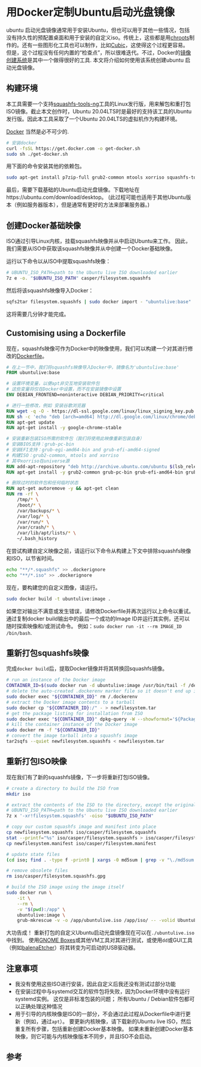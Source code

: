 # 用Docker定制Ubuntu启动光盘镜像

ubuntu 启动光盘镜像通常用于安装Ubuntu，但也可以用于其他一些情况，包括没有持久性的预配置桌面和用于安装的自定义iso。传统上，这些都是用[chroots](https://help.ubuntu.com/community/LiveCDCustomizationFromScratch)制作的。还有一些图形化工具也可以制作，比如[Cubic](https://launchpad.net/cubic)，这使得这个过程更容易。
但是，这个过程没有任何内置的“检查点”，所以很难迭代。不过，Docker的[镜像创建系统](https://docs.docker.com/develop/develop-images/baseimages/)是其中一个做得很好的工具. 本文将介绍如何使用该系统创建ubuntu 启动光盘镜像。

## 构建环境

本工具需要一个支持[squashfs-tools-ng](https://github.com/AgentD/squashfs-tools-ng)工具的Linux发行版，用来解包和重打包ISO镜像。截止本文创作时，Ubuntu 20.04LTS时是最好的支持该工具的Ubuntu发行版。因此本工具采取了一个Ubuntu 20.04LTS的虚拟机作为构建环境。

[Docker](https://docs.docker.com/engine/install/ubuntu/) 当然是必不可少的.

```bash
# 安装docker
curl -fsSL https://get.docker.com -o get-docker.sh
sudo sh ./get-docker.sh
```

用下面的命令安装其他的依赖包。

```sh
sudo apt-get install p7zip-full grub2-common mtools xorriso squashfs-tools-ng
```

最后，需要下载基础的Ubuntu启动光盘镜像。下载地址在https://ubuntu.com/download/desktop。 (此过程可能也适用于其他Ubuntu版本（例如服务器版本），但是通常有更好的方法来部署服务器。)

## 创建Docker基础映像

ISO通过引导Linux内核，挂载squashfs映像并从中启动Ubuntu来工作。 因此，我们需要从ISO中获取该squashfs映像并从中创建一个Docker基础映像。

运行以下命令以从ISO中提取squashfs映像：

```sh
# UBUNTU_ISO_PATH=path to the Ubuntu live ISO downloaded earlier
7z e -o. "$UBUNTU_ISO_PATH" casper/filesystem.squashfs
```

然后将该squashfs映像导入Docker：

```sh
sqfs2tar filesystem.squashfs | sudo docker import - "ubuntulive:base"
```

这将需要几分钟才能完成。

## Customising using a Dockerfile

现在，squashfs映像可作为Docker中的映像使用，我们可以构建一个对其进行修改的[Dockerfile](https://docs.docker.com/engine/reference/builder/)。

```dockerfile
# 在上一节中，我们将squashfs映像导入Docker中，镜像名为'ubuntulive:base'
FROM ubuntulive:base

# 设置环境变量，以便apt非交互地安装软件包
# 这些变量将仅在Docker中设置，而不在安装镜像中设置
ENV DEBIAN_FRONTEND=noninteractive DEBIAN_PRIORITY=critical

# 进行一些修改，例如 安装谷歌浏览器
RUN wget -q -O - https://dl-ssl.google.com/linux/linux_signing_key.pub | apt-key add -
RUN sh -c 'echo "deb [arch=amd64] http://dl.google.com/linux/chrome/deb/ stable main" >> /etc/apt/sources.list.d/google-chrome.list'
RUN apt-get update
RUN apt-get install -y google-chrome-stable

# 安装重新包装ISO所需的软件包（我们将使用此映像重新包装自身）
# 安装BIOS支持：grub-pc-bin
# 安装EFI支持：grub-egi-amd64-bin and grub-efi-amd64-signed 
# 构建ISO：grub2-common, mtools and xorriso
# 其中xorriso在universe源
RUN add-apt-repository "deb http://archive.ubuntu.com/ubuntu $(lsb_release -sc) universe"
RUN apt-get install -y grub2-common grub-pc-bin grub-efi-amd64-bin grub-efi-amd64-signed mtools xorriso

# 删除过时的软件包和任何临时状态
RUN apt-get autoremove -y && apt-get clean
RUN rm -rf \
    /tmp/* \
    /boot/* \
    /var/backups/* \
    /var/log/* \
    /var/run/* \
    /var/crash/* \
    /var/lib/apt/lists/* \
    ~/.bash_history
```

在尝试构建自定义映像之前，请运行以下命令从构建上下文中排除squashfs映像和ISO，以节省时间。

```sh
echo "**/*.squashfs" >> .dockerignore
echo "**/*.iso" >> .dockerignore
```

现在，要构建您的自定义图像，请运行。

```sh
sudo docker build -t ubuntulive:image .
```

如果您对输出不满意或发生错误，请修改Dockerfile并再次运行以上命令以重试。 通过复制docker build输出中的最后一个成功的Image ID并运行其实例，还可以随时探索映像和/或测试命令。 例如：`sudo docker run -it --rm IMAGE_ID /bin/bash`.

## 重新打包squashfs映像

完成`docker build`后，提取Docker镜像并将其转换回squashfs镜像。

```sh
# run an instance of the Docker image
CONTAINER_ID=$(sudo docker run -d ubuntulive:image /usr/bin/tail -f /dev/null)
# delete the auto-created .dockerenv marker file so it doesn't end up in the squashfs image
sudo docker exec "${CONTAINER_ID}" rm /.dockerenv
# extract the Docker image contents to a tarball
sudo docker cp "${CONTAINER_ID}:/" - > newfilesystem.tar
# get the package listing for installation from ISO
sudo docker exec "${CONTAINER_ID}" dpkg-query -W --showformat='${Package} ${Version}\n' > newfilesystem.manifest
# kill the container instance of the Docker image
sudo docker rm -f "${CONTAINER_ID}"
# convert the image tarball into a squashfs image
tar2sqfs --quiet newfilesystem.squashfs < newfilesystem.tar
```

## 重新打包ISO映像

现在我们有了新的squashfs镜像，下一步将重新打包ISO镜像。

```sh
# create a directory to build the ISO from
mkdir iso

# extract the contents of the ISO to the directory, except the original squashfs image
# UBUNTU_ISO_PATH=path to the Ubuntu live ISO downloaded earlier
7z x '-xr!filesystem.squashfs' -oiso "$UBUNTU_ISO_PATH"

# copy our custom squashfs image and manifest into place
cp newfilesystem.squashfs iso/casper/filesystem.squashfs
stat --printf="%s" iso/casper/filesystem.squashfs > iso/casper/filesystem.size
cp newfilesystem.manifest iso/casper/filesystem.manifest

# update state files
(cd iso; find . -type f -print0 | xargs -0 md5sum | grep -v "\./md5sum.txt" > md5sum.txt)

# remove obsolete files
rm iso/casper/filesystem.squashfs.gpg

# build the ISO image using the image itself
sudo docker run \
    -it \
    --rm \
    -v "$(pwd):/app" \
    ubuntulive:image \
    grub-mkrescue -v -o /app/ubuntulive.iso /app/iso/ -- -volid UbuntuLive
```

大功告成！ 重新打包的自定义Ubuntu启动光盘镜像现在可以在`./ubuntulive.iso`中找到。 使用[GNOME Boxes](https://help.gnome.org/users/gnome-boxes/stable/)或其他VM工具对其进行测试，或使用`dd`或GUI工具（例如[balenaEtcher](https://www.balena.io/etcher/)）将其转变为可启动的USB驱动器。

## 注意事项

- 我没有使用这些ISO进行安装，因此自定义后我还没有测试过部分功能
- 在安装过程中与systemd交互的软件包将失败，因为Docker环境中没有运行systemd实例。 这仅是非标准包装的问题； 所有Ubuntu / Debian软件包都可以正确处理这种情况
- 用于引导的内核映像是ISO的一部分，不会通过此过程从Dockerfile中进行更新（例如，通过`apt`）。 要更新内核映像，请下载新的Ubuntu live ISO，然后重复所有步骤，包括重新创建Docker基本映像。 如果未重新创建Docker基本映像，则它可能与内核映像版本不同步，并且ISO不会启动。

## 参考

[1]: https://slai.github.io/posts/customising-ubuntu-live-isos-with-docker/


